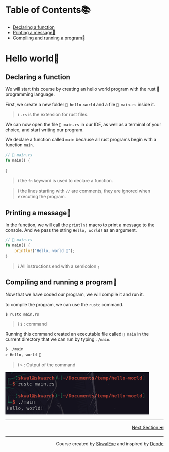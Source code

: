 # Table of Contents📚

- [Declaring a function](#declaring-a-function)
- [Printing a message💬](#printing-a-message)
- [Compiling and running a program🏃](#compiling-and-running-a-program)

# Hello world👋

## Declaring a function

We will start this course by creating an hello world program with the rust 🦀 programming language.

First, we create a new folder `📂 hello-world` and a file `📄 main.rs` inside it.

> ℹ️ `.rs` is the extension for rust files.

We can now open the file `📄 main.rs` in our IDE, as well as a terminal of your choice, and start writing our program.

We declare a function called `main` because all rust programs begin with a function `main`.

```rust
// 📄 main.rs
fn main() {

}
```

> ℹ️ the `fn` keyword is used to declare a function.

> ℹ️ the lines starting with `//` are comments, they are ignored when executing the program.

## Printing a message💬

In the function, we will call the `println!` macro to print a message to the console. And we pass the string `Hello, world!` as an argument.

```rust
// 📄 main.rs
fn main() {
    println!("Hello, world 👋");
}
```

> ℹ️ All instructions end with a semicolon `;`

## Compiling and running a program🏃

Now that we have coded our program, we will compile it and run it.

to compile the program, we can use the `rustc` command.

```bash
$ rustc main.rs
```

> ℹ️ `$` : command

Running this command created an executable file called `📄 main` in the current directory that we can run by typing `./main`.

```bash
$ ./main
> Hello, world 👋
```

> ℹ️ `>` : Output of the command

![](1.png)

---

<p align="right"><a href="../hello-world-cargo">Next Section ⏭️</a></p>

---

<p align="right">Course created by <a href="https://github.com/SkwalExe/" target="_blank">SkwalExe</a> and inspired by <a href="https://www.youtube.com/watch?v=vOMJlQ5B-M0&list=PLVvjrrRCBy2JSHf9tGxGKJ-bYAN_uDCUL" target="_blank">Dcode</a></p>